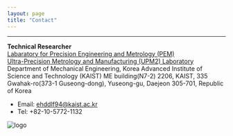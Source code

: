 ```yaml
---
layout: page
title: "Contact"
---
```


<hr/>

**Technical Researcher**<br/>
[Labaratory for Precision Engineering and Metrology (PEM)](https://pem.kaist.ac.kr/) <br/>
[Ultra-Precision Metrology and Manufacturing (UPM2) Laboratory](https://upm2.kaist.ac.kr/) <br/>
Department of Mechanical Engineering, Korea Advanced Institute of Science and Technology (KAIST)
ME building(N7-2) 2206, KAIST, 335 Gwahak-ro(373-1 Guseong-dong), Yuseong-gu, Daejeon 305-701, Republic of Korea

* Email: ehddlf94@kaist.ac.kr
* Tel: +82-10-5772-1132

![logo](https://ldongil.github.io/assets/logo.png)
